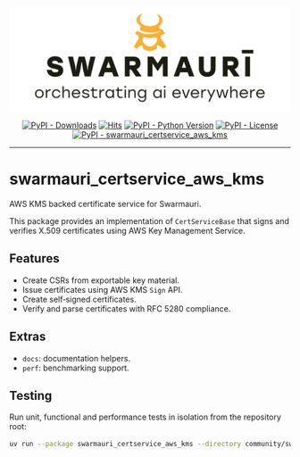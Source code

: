 ![Swarmauri Logo](https://github.com/swarmauri/swarmauri-sdk/blob/3d4d1cfa949399d7019ae9d8f296afba773dfb7f/assets/swarmauri.brand.theme.svg)

<p align="center">
    <a href="https://pypi.org/project/swarmauri_certservice_aws_kms/">
        <img src="https://img.shields.io/pypi/dm/swarmauri_certservice_aws_kms" alt="PyPI - Downloads"/></a>
    <a href="https://hits.sh/github.com/swarmauri/swarmauri-sdk/tree/master/pkgs/community/swarmauri_certservice_aws_kms/">
        <img alt="Hits" src="https://hits.sh/github.com/swarmauri/swarmauri-sdk/tree/master/pkgs/community/swarmauri_certservice_aws_kms.svg"/></a>
    <a href="https://pypi.org/project/swarmauri_certservice_aws_kms/">
        <img src="https://img.shields.io/pypi/pyversions/swarmauri_certservice_aws_kms" alt="PyPI - Python Version"/></a>
    <a href="https://pypi.org/project/swarmauri_certservice_aws_kms/">
        <img src="https://img.shields.io/pypi/l/swarmauri_certservice_aws_kms" alt="PyPI - License"/></a>
    <a href="https://pypi.org/project/swarmauri_certservice_aws_kms/">
        <img src="https://img.shields.io/pypi/v/swarmauri_certservice_aws_kms?label=swarmauri_certservice_aws_kms&color=green" alt="PyPI - swarmauri_certservice_aws_kms"/></a>

</p>

---

# swarmauri_certservice_aws_kms

AWS KMS backed certificate service for Swarmauri.

This package provides an implementation of `CertServiceBase` that signs and verifies X.509 certificates using AWS Key Management Service.

## Features

- Create CSRs from exportable key material.
- Issue certificates using AWS KMS `Sign` API.
- Create self‑signed certificates.
- Verify and parse certificates with RFC 5280 compliance.

## Extras

- `docs`: documentation helpers.
- `perf`: benchmarking support.

## Testing

Run unit, functional and performance tests in isolation from the repository root:

```bash
uv run --package swarmauri_certservice_aws_kms --directory community/swarmauri_certservice_aws_kms pytest
```
